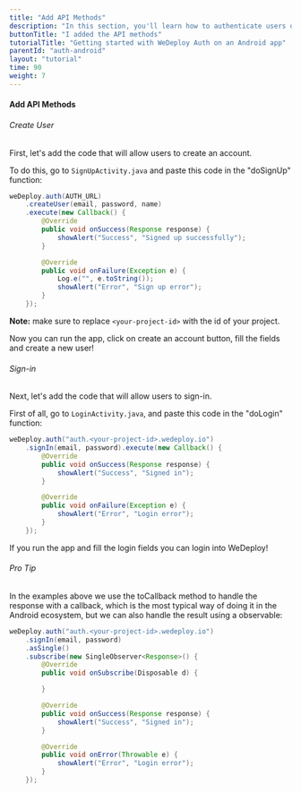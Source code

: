 ```yaml
---
title: "Add API Methods"
description: "In this section, you'll learn how to authenticate users on an Android app using the WeDeploy API Client."
buttonTitle: "I added the API methods"
tutorialTitle: "Getting started with WeDeploy Auth on an Android app"
parentId: "auth-android"
layout: "tutorial"
time: 90
weight: 7
---
```


#### Add API Methods

###### Create User

First, let's add the code that will allow users to create an account. 

To do this, go to `SignUpActivity.java` and paste this code in the "doSignUp" function:

```java
weDeploy.auth(AUTH_URL)
	.createUser(email, password, name)
	.execute(new Callback() {
		@Override
		public void onSuccess(Response response) {
			showAlert("Success", "Signed up successfully");
		}

		@Override
		public void onFailure(Exception e) {
			Log.e("", e.toString());
			showAlert("Error", "Sign up error");
		}
	});
```

**Note:** make sure to replace `<your-project-id>` with the id of your project.

Now you can run the app, click on create an account button, fill the fields and create a new user!

###### Sign-in

Next, let's add the code that will allow users to sign-in. 

First of all, go to `LoginActivity.java`, and paste this code in the "doLogin" function:

```java
weDeploy.auth("auth.<your-project-id>.wedeploy.io")
	.signIn(email, password).execute(new Callback() {
		@Override
		public void onSuccess(Response response) {
			showAlert("Success", "Signed in");
		}

		@Override
		public void onFailure(Exception e) {
			showAlert("Error", "Login error");
		}
	});
```

If you run the app and fill the login fields you can login into WeDeploy!

<aside>

###### <span class="icon-16-star"></span> Pro Tip

In the examples above we use the toCallback method to handle the response with a callback, which is the most typical way of doing it in the Android ecosystem, 
but we can also handle the result using a observable:

```java
weDeploy.auth("auth.<your-project-id>.wedeploy.io")
	.signIn(email, password)
	.asSingle()
	.subscribe(new SingleObserver<Response>() {
		@Override
		public void onSubscribe(Disposable d) {

		}

		@Override
		public void onSuccess(Response response) {
			showAlert("Success", "Signed in");
		}

		@Override
		public void onError(Throwable e) {
			showAlert("Error", "Login error");
		}
	});
```
</aside>